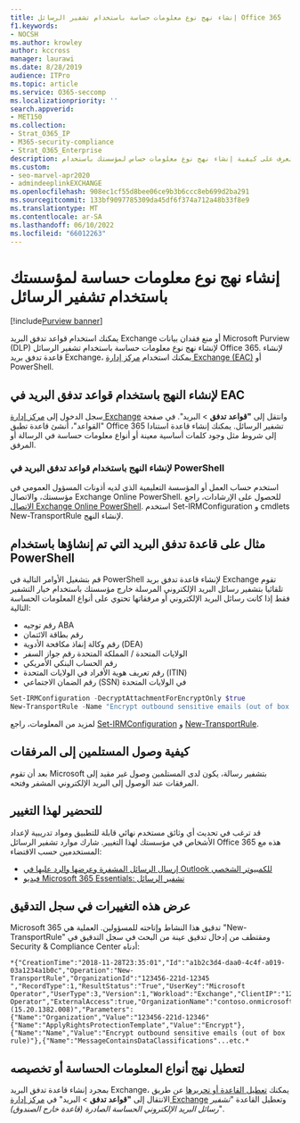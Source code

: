 ```yaml
---
title: إنشاء نهج نوع معلومات حساسة باستخدام تشفير الرسائل Office 365
f1.keywords:
- NOCSH
ms.author: krowley
author: kccross
manager: laurawi
ms.date: 8/28/2019
audience: ITPro
ms.topic: article
ms.service: O365-seccomp
ms.localizationpriority: ''
search.appverid:
- MET150
ms.collection:
- Strat_O365_IP
- M365-security-compliance
- Strat_O365_Enterprise
description: تعرف على كيفية إنشاء نهج نوع معلومات حساس لمؤسستك باستخدام Office 365 تشفير الرسائل.
ms.custom:
- seo-marvel-apr2020
- admindeeplinkEXCHANGE
ms.openlocfilehash: 908ec1cf55d8bee06ce9b3b6ccc8eb699d2ba291
ms.sourcegitcommit: 133bf9097785309da45df6f374a712a48b33f8e9
ms.translationtype: MT
ms.contentlocale: ar-SA
ms.lasthandoff: 06/10/2022
ms.locfileid: "66012263"
---
```

# <a name="create-a-sensitive-information-type-policy-for-your-organization-using-message-encryption"></a>إنشاء نهج نوع معلومات حساسة لمؤسستك باستخدام تشفير الرسائل

[!include[Purview banner](../includes/purview-rebrand-banner.md)]

يمكنك استخدام قواعد تدفق البريد Exchange أو منع فقدان بيانات Microsoft Purview (DLP) لإنشاء نهج نوع معلومات حساسة باستخدام تشفير الرسائل Office 365. لإنشاء قاعدة تدفق بريد Exchange، يمكنك استخدام <a href="https://go.microsoft.com/fwlink/p/?linkid=2059104" target="_blank">مركز إدارة Exchange (EAC)</a> أو PowerShell.

## <a name="to-create-the-policy-by-using-mail-flow-rules-in-the-eac"></a>لإنشاء النهج باستخدام قواعد تدفق البريد في EAC

سجل الدخول إلى <a href="https://go.microsoft.com/fwlink/p/?linkid=2059104" target="_blank">مركز إدارة Exchange</a> وانتقل إلى **"قواعد** **تدفق** >  البريد". في صفحة "القواعد"، أنشئ قاعدة تطبق Office 365 تشفير الرسائل. يمكنك إنشاء قاعدة استنادا إلى شروط مثل وجود كلمات أساسية معينة أو أنواع معلومات حساسة في الرسالة أو المرفق.

### <a name="to-create-the-policy-by-using-mail-flow-rules-in-powershell"></a>لإنشاء النهج باستخدام قواعد تدفق البريد في PowerShell

استخدم حساب العمل أو المؤسسة التعليمية الذي لديه أذونات المسؤول العمومي في مؤسستك، والاتصال Exchange Online PowerShell. للحصول على الإرشادات، راجع [الاتصال Exchange Online PowerShell](/powershell/exchange/connect-to-exchange-online-powershell). استخدم Set-IRMConfiguration و cmdlets New-TransportRule لإنشاء النهج.

## <a name="example-mail-flow-rule-created-with-powershell"></a>مثال على قاعدة تدفق البريد التي تم إنشاؤها باستخدام PowerShell

قم بتشغيل الأوامر التالية في PowerShell لإنشاء قاعدة تدفق بريد Exchange تقوم تلقائيا بتشفير رسائل البريد الإلكتروني المرسلة خارج مؤسستك باستخدام خيار التشفير فقط إذا كانت رسائل البريد الإلكتروني أو مرفقاتها تحتوي على أنواع المعلومات الحساسة التالية:

- رقم توجيه ABA
- رقم بطاقة الائتمان
- رقم وكالة إنفاذ مكافحة الأدوية (DEA)
- الولايات المتحدة / المملكة المتحدة رقم جواز السفر
- رقم الحساب البنكي الأمريكي
- رقم تعريف هوية الأفراد في الولايات المتحدة (ITIN)
- رقم الضمان الاجتماعي (SSN) في الولايات المتحدة

```powershell
Set-IRMConfiguration -DecryptAttachmentForEncryptOnly $true
New-TransportRule -Name "Encrypt outbound sensitive emails (out of box rule)" -SentToScope  NotInOrganization  -ApplyRightsProtectionTemplate "Encrypt" -MessageContainsDataClassifications @(@{Name="ABA Routing Number"; minCount="1"},@{Name="Credit Card Number"; minCount="1"},@{Name="Drug Enforcement Agency (DEA) Number"; minCount="1"},@{Name="U.S. / U.K. Passport Number"; minCount="1"},@{Name="U.S. Bank Account Number"; minCount="1"},@{Name="U.S. Individual Taxpayer Identification Number (ITIN)"; minCount="1"},@{Name="U.S. Social Security Number (SSN)"; minCount="1"}) -SenderNotificationType "NotifyOnly"
```

لمزيد من المعلومات، راجع [Set-IRMConfiguration](/powershell/module/exchange/set-irmconfiguration) و [New-TransportRule](/powershell/module/exchange/new-transportrule).

## <a name="how-recipients-access-attachments"></a>كيفية وصول المستلمين إلى المرفقات

بعد أن تقوم Microsoft بتشفير رسالة، يكون لدى المستلمين وصول غير مقيد إلى المرفقات عند الوصول إلى البريد الإلكتروني المشفر وفتحه.

## <a name="to-prepare-for-this-change"></a>للتحضير لهذا التغيير

قد ترغب في تحديث أي وثائق مستخدم نهائي قابلة للتطبيق ومواد تدريبية لإعداد الأشخاص في مؤسستك لهذا التغيير. شارك موارد تشفير الرسائل Office 365 هذه مع المستخدمين حسب الاقتضاء:

- [إرسال الرسائل المشفرة وعرضها والرد عليها في Outlook للكمبيوتر الشخصي](https://support.microsoft.com/office/send-view-and-reply-to-encrypted-messages-in-outlook-for-pc-eaa43495-9bbb-4fca-922a-df90dee51980)
- [فيديو Microsoft 365 Essentials: تشفير الرسائل](https://youtu.be/CQR0cG_iEUc)

## <a name="view-these-changes-in-the-audit-log"></a>عرض هذه التغييرات في سجل التدقيق

Microsoft 365 تدقيق هذا النشاط وإتاحته للمسؤولين. العملية هي "New-TransportRule" ومقتطف من إدخال تدقيق عينة من البحث في سجل التدقيق في Security & Compliance Center أدناه:

```text
*{"CreationTime":"2018-11-28T23:35:01","Id":"a1b2c3d4-daa0-4c4f-a019-03a1234a1b0c","Operation":"New-TransportRule","OrganizationId":"123456-221d-12345 ","RecordType":1,"ResultStatus":"True","UserKey":"Microsoft Operator","UserType":3,"Version":1,"Workload":"Exchange","ClientIP":"123.456.147.68:17584","ObjectId":"","UserId":"Microsoft Operator","ExternalAccess":true,"OrganizationName":"contoso.onmicrosoft.com","OriginatingServer":"CY4PR13MBXXXX (15.20.1382.008)","Parameters": {"Name":"Organization","Value":"123456-221d-12346"{"Name":"ApplyRightsProtectionTemplate","Value":"Encrypt"},{"Name":"Name","Value":"Encrypt outbound sensitive emails (out of box rule)"},{"Name":"MessageContainsDataClassifications"...etc.*
```

## <a name="to-disable-or-customize-the-sensitive-information-types-policy"></a>لتعطيل نهج أنواع المعلومات الحساسة أو تخصيصه

بمجرد إنشاء قاعدة تدفق البريد Exchange، يمكنك [تعطيل القاعدة أو تحريرها](/exchange/security-and-compliance/mail-flow-rules/manage-mail-flow-rules#enable-or-disable-a-mail-flow-rule) عن طريق الانتقال إلى **"قواعد** **تدفق** >  البريد" في <a href="https://go.microsoft.com/fwlink/p/?linkid=2059104" target="_blank">مركز إدارة Exchange</a> وتعطيل القاعدة "*تشفير رسائل البريد الإلكتروني الحساسة الصادرة (قاعدة خارج الصندوق)*".
